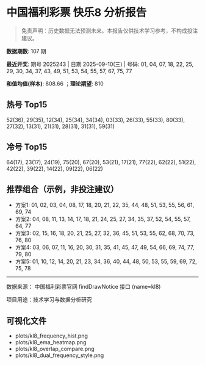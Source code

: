 # 中国福利彩票 快乐8 分析报告

> 免责声明：历史数据无法预测未来。本报告仅供技术学习参考，不构成投注建议。


**数据期数**: 107 期

**最近开奖**: 期号 2025243 | 日期 2025-09-10(三) | 号码: 01, 04, 07, 18, 22, 25, 29, 30, 34, 37, 43, 49, 51, 53, 54, 55, 57, 67, 75, 77

**和值均值(样本)**: 808.66 ；**理论期望**: 810


## 热号 Top15

52(36), 29(35), 12(34), 25(34), 34(34), 03(33), 26(33), 55(33), 80(33), 27(32), 13(31), 21(31), 28(31), 31(31), 59(31)


## 冷号 Top15

64(17), 23(17), 24(19), 75(20), 67(20), 53(21), 17(21), 77(22), 62(22), 51(22), 42(22), 39(22), 14(22), 09(22), 06(22)


## 推荐组合（示例，非投注建议）

- 方案1: 01, 02, 03, 04, 08, 17, 18, 20, 21, 22, 35, 44, 48, 51, 53, 55, 56, 61, 69, 74
- 方案2: 04, 08, 11, 13, 14, 17, 18, 21, 24, 25, 27, 34, 35, 37, 52, 54, 55, 57, 64, 77
- 方案3: 02, 15, 16, 18, 20, 21, 25, 27, 32, 36, 45, 51, 53, 55, 62, 68, 70, 73, 76, 80
- 方案4: 03, 06, 07, 11, 16, 20, 30, 31, 35, 41, 45, 47, 49, 54, 66, 69, 74, 77, 79, 80
- 方案5: 01, 10, 12, 14, 20, 21, 23, 34, 36, 40, 44, 48, 50, 53, 55, 59, 69, 72, 75, 78

---

数据来源： 中国福利彩票官网 findDrawNotice 接口 (name=kl8)

项目用途：技术学习与数据分析研究


## 可视化文件

- plots/kl8_frequency_hist.png
- plots/kl8_ema_heatmap.png
- plots/kl8_overlap_compare.png
- plots/kl8_dual_frequency_style.png